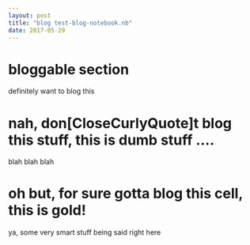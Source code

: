 ```yaml
---
layout: post
title: "blog test-blog-notebook.nb"
date: 2017-05-29
---
```


# bloggable section

definitely want to blog this

# nah, don\[CloseCurlyQuote]t blog this stuff, this is dumb stuff ....

blah blah blah

# oh but, for sure gotta blog this cell, this is gold!

ya, some very smart stuff being said right here

